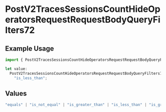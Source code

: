 # PostV2TracesSessionsCountHideOperatorsRequestRequestBodyQueryFilters72

## Example Usage

```typescript
import { PostV2TracesSessionsCountHideOperatorsRequestRequestBodyQueryFilters72 } from "@orq-ai/node/models/operations";

let value:
  PostV2TracesSessionsCountHideOperatorsRequestRequestBodyQueryFilters72 =
    "is_less_than";
```

## Values

```typescript
"equals" | "is_not_equal" | "is_greater_than" | "is_less_than" | "is_greater_than_or_equal_to" | "is_less_than_or_equal_to" | "is_between" | "is_empty" | "is_not_empty"
```